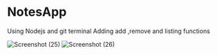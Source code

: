 # NotesApp
Using Nodejs and  git terminal
Adding add ,remove and listing functions 

![Screenshot (25)](https://user-images.githubusercontent.com/91134274/157379509-09d421c5-05e5-479d-8867-cfff60f9e7bc.png)
![Screenshot (26)](https://user-images.githubusercontent.com/91134274/157379512-f6b210f9-0548-4073-807f-e06bd475b3b6.png)
